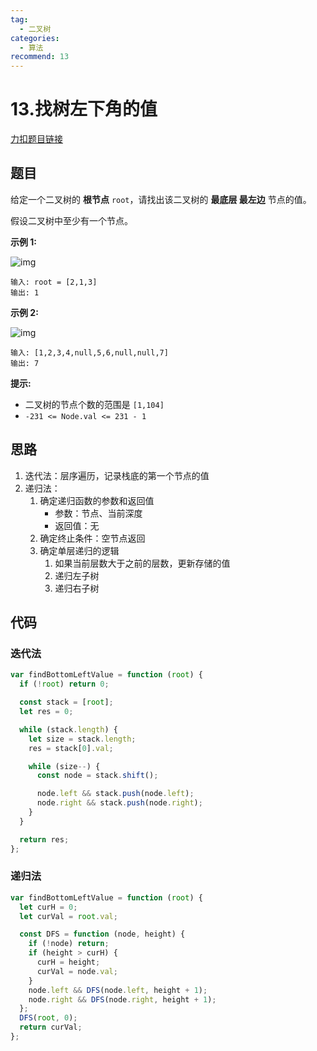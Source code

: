 ```yaml
---
tag:
  - 二叉树
categories:
  - 算法
recommend: 13
---
```


# 13.找树左下角的值

[力扣题目链接](https://leetcode.cn/problems/find-bottom-left-tree-value/)

## 题目

给定一个二叉树的 **根节点** `root`，请找出该二叉树的 **最底层 最左边** 节点的值。

假设二叉树中至少有一个节点。

**示例 1:**

![img](https://assets.leetcode.com/uploads/2020/12/14/tree1.jpg)

```
输入: root = [2,1,3]
输出: 1
```

**示例 2:**

![img](https://assets.leetcode.com/uploads/2020/12/14/tree2.jpg)

```
输入: [1,2,3,4,null,5,6,null,null,7]
输出: 7
```

**提示:**

- 二叉树的节点个数的范围是 `[1,104]`
- `-231 <= Node.val <= 231 - 1`

## 思路

1. 迭代法：层序遍历，记录栈底的第一个节点的值
2. 递归法：
   1. 确定递归函数的参数和返回值
      - 参数：节点、当前深度
      - 返回值：无
   2. 确定终止条件：空节点返回
   3. 确定单层递归的逻辑
      1. 如果当前层数大于之前的层数，更新存储的值
      2. 递归左子树
      3. 递归右子树

## 代码

### 迭代法

```js
var findBottomLeftValue = function (root) {
  if (!root) return 0;

  const stack = [root];
  let res = 0;

  while (stack.length) {
    let size = stack.length;
    res = stack[0].val;

    while (size--) {
      const node = stack.shift();

      node.left && stack.push(node.left);
      node.right && stack.push(node.right);
    }
  }

  return res;
};
```

### 递归法

```js
var findBottomLeftValue = function (root) {
  let curH = 0;
  let curVal = root.val;

  const DFS = function (node, height) {
    if (!node) return;
    if (height > curH) {
      curH = height;
      curVal = node.val;
    }
    node.left && DFS(node.left, height + 1);
    node.right && DFS(node.right, height + 1);
  };
  DFS(root, 0);
  return curVal;
};
```
